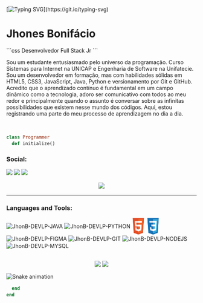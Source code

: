 [![Typing SVG](https://readme-typing-svg.demolab.com?font=Fira+Code&pause=1000&color=00B231&center=falso&vCenter=falso&repeat=verdadeiro&width=435&lines=Ol%C3%A1+amigo%2C+Bem-vindo+ao+meu+perfil!;Hello+my+Friend%2C+Welcome+to+my+profiles!)](https://git.io/typing-svg)

<h1>Jhones Bonifácio</h1>
```css
Desenvolvedor Full Stack Jr
```

<p>Sou um estudante entusiasmado pelo universo da programação. Curso Sistemas para Internet na UNICAP e Engenharia de Software na Unifatecie. Sou um desenvolvedor em formação, mas com habilidades sólidas em HTML5, CSS3, JavaScript, Java, Python e versionamento por Git e GitHub. Acredito que o aprendizado contínuo é fundamental em um campo dinâmico como a tecnologia, adoro ser comunicativo com todos ao meu redor e principalmente quando o assunto é conversar sobre as infinitas possibilidades que existem nesse mundo dos códigos. Aqui, estou registrando uma parte do meu processo de aprendizagem no dia a dia. </p><br/>

```ruby
class Programmer
  def initialize()
```
<h3 align="left">Social:</h3>
  <div>
  <a href="https://www.instagram.com/iae.jhonzn/#" target="_blank"><img src="https://img.shields.io/badge/-Instagram-%23E4405F?style=for-the-badge&logo=instagram&logoColor=white" target="_blank"></a>
  <a href = "mailto:jhonesbonifacio_18@outlook.com"><img src="https://img.shields.io/badge/Gmail-D14836?style=for-the-badge&logo=gmail&logoColor=white" target="_blank"></a>
  <a href="https://www.linkedin.com/in/jhones-bonifacio-da-silva-350817270/" target="_blank"><img src="https://img.shields.io/badge/-LinkedIn-%230077B5?style=for-the-badge&logo=linkedin&logoColor=white" target="_blank"></a> 
 </div>
</div>
<br>
 <div align="center"> 
  <img src="https://i.redd.it/4w6jlp7qlkb91.gif" width="50%">
  </div>
<hr>

  <p></p>
<h3 align="left">Languages and Tools:</h3>
  <div>
  <img align="center" alt="JhonB-DEVLP-JAVA" height="45" width="35" src="https://cdn.jsdelivr.net/gh/devicons/devicon/icons/java/java-original.svg" />
  <img align="center" alt="JhonB-DEVLP-PYTHON" height="45" width="35" src="https://cdn.jsdelivr.net/gh/devicons/devicon/icons/python/python-original.svg" />       
  <img align="center" alt="JhonB-DEVLP-HTML" height="45" width="35" src="https://raw.githubusercontent.com/devicons/devicon/master/icons/html5/html5-original.svg">
  <img align="center" alt="JhonB-DEVLP-CSS" height="45" width="35" src="https://raw.githubusercontent.com/devicons/devicon/master/icons/css3/css3-original.svg">
  <img align="center" alt="JhonB-DEVLP-FIGMA" height="45" width="35" src="https://cdn.jsdelivr.net/gh/devicons/devicon/icons/figma/figma-original.svg" />
  <img align="center" alt="JhonB-DEVLP-GIT" height="45" width="35" src="https://cdn.jsdelivr.net/gh/devicons/devicon/icons/git/git-original.svg" />
  <img align="center" alt="JhonB-DEVLP-NODEJS" height="45" width="35" src="https://cdn.jsdelivr.net/gh/devicons/devicon/icons/nodejs/nodejs-original.svg" />
  <img align="center" alt="JhonB-DEVLP-MYSQL" height="45" width="35" src="https://cdn.jsdelivr.net/gh/devicons/devicon/icons/mysql/mysql-original.svg" />       
   </div>
  <p></p>
<div> 
<br>
<div align="center">
  <a href="https://github.com/JhonB-DEVLP">
    <a href="https://platane.github.io/snk">
</a>
  <img height="180em" src="https://github-readme-stats.vercel.app/api?username=jhonB-DEVLP&show_icons=true&theme=radical&include_all_commits=true&count_private=true"/>
  <img height="180em" src="https://github-readme-stats.vercel.app/api/top-langs/?username=jhonB-DEVLP&layout=compact&langs_count=7&theme=radical"/>

</div>

![Snake animation](https://github.com/JhonB-DEVLP/JhonB-DEVLP/blob/output/github-contribution-grid-snake.svg)

```ruby
  end
end
```
